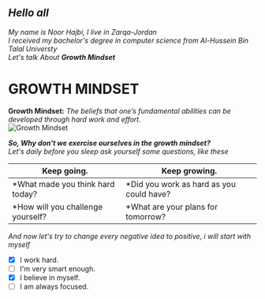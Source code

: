 

## *Hello all*
*My name is Noor Hajbi, I live in Zarqa-Jordan*  
*I received my bachelor's degree in computer science from Al-Hussein Bin Talal Universty*  
*Let's talk About __Growth Mindset__*

# GROWTH MINDSET

**Growth Mindset:** *The beliefs that one’s fundamental abilities can be developed through hard work and effort.*  
![Growth Mindset](https://lifewithnolimits.files.wordpress.com/2016/07/newgrowthmindset2-480x600.png?w=1154)  
  
  ***So, Why don't we exercise ourselves in the growth mindset?***  
  *Let's daily before you sleep ask yourself some questions, like these*
  
 

 Keep going. | Keep growing.
----------------------------------|--------------------------------------------
*What made you think hard today?  | *Did you work as hard as you could have?
*How will you challenge yourself? | *What are your plans for tomorrow?  

*And now let's try to change every negative idea to positive, i will start with myself*

- [x] I work hard.
- [ ] I'm very smart enough.
- [x] I believe in myself.
- [ ] I am always focused.
